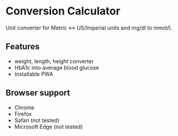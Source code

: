 # Conversion Calculator

Unit converter for Metric ↔ US/Imperial units and mg/dl to mmol/l. 

## Features
- weight, length, height converter
- HbA1c into average blood glucose 
- Installable PWA


## Browser support

- Chrome
- Firefox
- Safari (not tested)
- Microsoft Edge (not tested)

